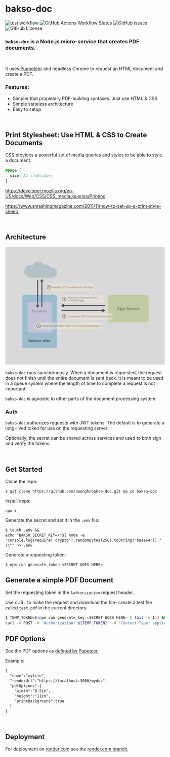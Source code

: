 # bakso-doc

![test workflow](https://github.com/awongh/bakso-doc/actions/workflows/node.js.yml/badge.svg) ![GitHub Actions Workflow Status](https://img.shields.io/github/actions/workflow/status/awongh/bakso-doc/node.js.yml) ![GitHub issues](https://img.shields.io/github/issues/awongh/bakso-doc) ![GitHub License](https://img.shields.io/github/license/awongh/bakso-doc)



### `bakso-doc` is a Node.js micro-service that creates PDF documents.

<br/>


It uses [Puppeteer](https://www.npmjs.com/package/puppeteer) and headless Chrome to request an HTML document and create a PDF.

### Features:
- Simpler that propietary PDF-building syntaxes. Just use HTML & CSS.
- Simple stateless architecture
- Easy to setup

<br/>

## Print Stylesheet: Use HTML & CSS to Create Documents 

CSS provides a powerful set of media queries and styles to be able to style a document.
```CSS
@page {
  size: A4 landscape;
}
```

https://developer.mozilla.org/en-US/docs/Web/CSS/CSS_media_queries/Printing

https://www.smashingmagazine.com/2011/11/how-to-set-up-a-print-style-sheet/

<br/>

## Architecture

![bakso-doc architecture](docs/bakso-arch.jpg)

`bakso-doc` runs synchronously. When a document is requested, the request does not finish until the entire document is sent back. It is meant to be used in a queue system where the length of time to complete a request is not important.

`bakso-doc` is agnostic to other parts of the document processing system.

### Auth

`bakso-doc` authorizes requests with JWT tokens. The default is to generate a long-lived token for use on the requesting server.

Optionally, the secret can be shared across services and used to both sign and verify the tokens.

<br/>

## Get Started

Clone the repo:
```
$ git clone https://github.com/awongh/bakso-doc.git && cd bakso-doc
```

Install deps:
```
npm i
```

Generate the secret and set it in the `.env` file:
```
$ touch .env &&
echo "BAKSO_SECRET_KEY=\"$( node -e "console.log(require('crypto').randomBytes(256).toString('base64'));" )\"" >> .env
```

Generate a requesting token:
```
$ npm run generate_token <SECRET GOES HERE>
```

## Generate a simple PDF Document

Set the requesting token in the `Authorization` request header.

Use cURL to make the request and download the file- create a test file called `test.pdf` in the current directory.

```bash
$ TEMP_TOKEN=$(npm run generate_key <SECRET GOES HERE> | tail -n 1)) &&
curl -X POST -H "Authorization: ${TEMP_TOKEN}" -H "Content-Type: application/json" --output test.pdf -d '{"pdfParams":{"renderUrl":"https://example.com"}}' http://localhost:5003/download/pdf
```

## PDF Options
See the PDF options as [defined by Pupeteer.](https://pptr.dev/api/puppeteer.pdfoptions)

Example:
```
{
  "name":"myfile",
  "renderUrl":"https://localhost:3000/mydoc",
  "pdfOptions":{
    "width":"8.5in",
    "height":"11in",
    "printBackground":true
  }
}
```

<br/>

## Deployment

For deployment on [render.com](https://www.render.com) see the [render.com branch.](https://github.com/awongh/bakso-doc/tree/render.com)
